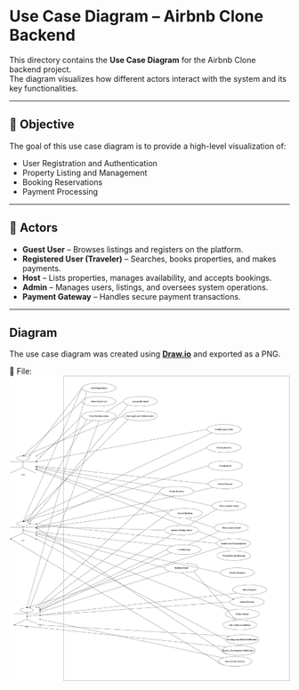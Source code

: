 # Use Case Diagram – Airbnb Clone Backend

This directory contains the **Use Case Diagram** for the Airbnb Clone backend project.  
The diagram visualizes how different actors interact with the system and its key functionalities.

---

## 🎯 Objective
The goal of this use case diagram is to provide a high-level visualization of:
- User Registration and Authentication
- Property Listing and Management
- Booking Reservations
- Payment Processing

---

## 👥 Actors
- **Guest User** – Browses listings and registers on the platform.
- **Registered User (Traveler)** – Searches, books properties, and makes payments.
- **Host** – Lists properties, manages availability, and accepts bookings.
- **Admin** – Manages users, listings, and oversees system operations.
- **Payment Gateway** – Handles secure payment transactions.

---

## <i class="fa-solid fa-folder"></i> Diagram
The use case diagram was created using **[Draw.io](https://draw.io/)** and exported as a PNG.

📌 File: ![`airbnb-use-c](Airbnb_clone_use_case.jpg)
